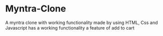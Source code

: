 # Myntra-Clone
A myntra clone with working functionality made by using HTML, Css and Javascript has a working functionality a feature of add to cart
